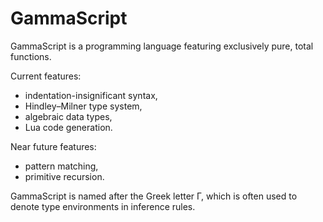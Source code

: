 # GammaScript

GammaScript is a programming language featuring exclusively pure, total
functions.

Current features:

 - indentation-insignificant syntax,
 - Hindley–Milner type system,
 - algebraic data types,
 - Lua code generation.

Near future features:

 - pattern matching,
 - primitive recursion.

GammaScript is named after the Greek letter Γ, which is often used to denote
type environments in inference rules.
